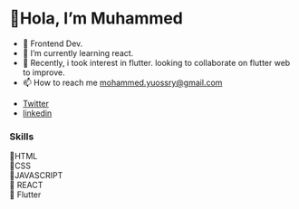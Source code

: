  <h1>👋Hola, I’m Muhammed</h1>
 
- 👀 Frontend Dev. 
- 🌱 I’m currently learning react.
- 💞️ Recently, i took interest in flutter. looking to collaborate on flutter web to improve.
- 📫 How to reach me mohammed.yuossry@gmail.com


<ul>
<li><a href="https://twitter.com/ofstonecold" >Twitter</a></li>
<li><a href="https://www.linkedin.com/in/muhammed22/" >linkedin</a></li>
</ul>

<h3 >Skills</h3>
<g-emoji >🦓</g-emoji>HTML <br>
<g-emoji>💫</g-emoji>CSS <br>
<g-emoji>🚸</g-emoji>JAVASCRIPT <br>
<g-emoji>🎄</g-emoji> REACT <br>
<g-emoji>🎁</g-emoji> Flutter <br>
<br>






<!---
Nyctophilus/Nyctophilus is a ✨ special ✨ repository because its `README.md` (this file) appears on your GitHub profile.
You can click the Preview link to take a look at your changes.
--->
